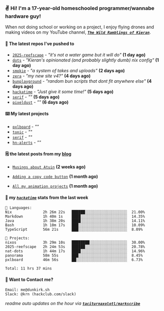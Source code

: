 ### ✌️ Hi! I'm a 17-year-old homeschooled programmer/wannabe hardware guy!

When not doing school or working on a project, I enjoy flying drones and making videos on my YouTube channel, [**_`The Wild Ramblings of Kieran`_**](https://youtube.com/@kieran.rambles).

#### 👷 The latest repos I've pushed to

- [`2025-reefscape`](https://github.com/df1317/2025-reefscape) - _"it's not a water game but it will do"_ **(1 day ago)**
- [`dots`](https://github.com/taciturnaxolotl/dots) - _"Kieran's opinionated (and probably slightly dumb) nix config"_ **(1 day ago)**
- [`smokie`](https://github.com/taciturnaxolotl/smokie) - _"a system of takes and uploads"_ **(2 days ago)**
- [`zera`](https://github.com/taciturnaxolotl/zera) - _"my new site v4?"_ **(4 days ago)**
- [`bunplayground`](https://github.com/taciturnaxolotl/bunplayground) - _"random bun scripts that dont fit anywhere else"_ **(4 days ago)**
- [`hackatime`](https://github.com/hackclub/hackatime) - _"Just give it some time!"_ **(5 days ago)**
- [`serif`](https://github.com/taciturnaxolotl/serif) - _""_ **(5 days ago)**
- [`pixeldust`](https://github.com/hackclub/pixeldust) - _""_ **(6 days ago)**

#### ⌨️ My latest projects

- [`pxlboard`](https://github.com/taciturnaxolotl/pxlboard) - _""_
- [`tonic`](https://github.com/taciturnaxolotl/tonic) - _""_
- [`serif`](https://github.com/taciturnaxolotl/serif) - _""_
- [`hn-alerts`](https://github.com/taciturnaxolotl/hn-alerts) - _""_

#### 🗒️ the latest posts from my [blog](https://dunkirk.sh)

- [`Musings about Atuin`](https://dunkirk.sh/blog/atuin/) **(2 weeks ago)**

- [`Adding a copy code button`](https://dunkirk.sh/blog/adding-a-copy-button/) **(1 month ago)**

- [`All my animation projects`](https://dunkirk.sh/blog/my-animations/) **(1 month ago)**



#### 📡 my [_`hackatime`_](https://waka.hackclub.com) stats from the last week

```text
💾 Languages:
Nix              2h 26m 22s   ██████░░░░░░░░░░░░░░░░░░░  21.00%
Markdown         1h 40m 1s    ████░░░░░░░░░░░░░░░░░░░░░  14.35%
Java             1h 38m 20s   ████░░░░░░░░░░░░░░░░░░░░░  14.11%
Bash             1h 10m 17s   ███░░░░░░░░░░░░░░░░░░░░░░  10.09%
TypeScript       56m 21s      ███░░░░░░░░░░░░░░░░░░░░░░  8.09%

💼 Projects:
nixos            3h 29m 10s   ████████░░░░░░░░░░░░░░░░░  30.00%
2025-reefscape   2h 24m 53s   ██████░░░░░░░░░░░░░░░░░░░  20.78%
nat-dots         1h 44m 17s   ████░░░░░░░░░░░░░░░░░░░░░  14.96%
panorama         58m 55s      ███░░░░░░░░░░░░░░░░░░░░░░  8.45%
pxlboard         46m 56s      ██░░░░░░░░░░░░░░░░░░░░░░░  6.73%

Total: 11 hrs 37 mins
```

#### 📮 Want to Contact me?

```text
Email: me@dunkirk.sh
Slack: @krn (hackclub.com/slack)
```

_readme auto updates on the hour via [**`taciturnaxolotl/markscribe`**](https://github.com/taciturnaxolotl/markscribe)_
